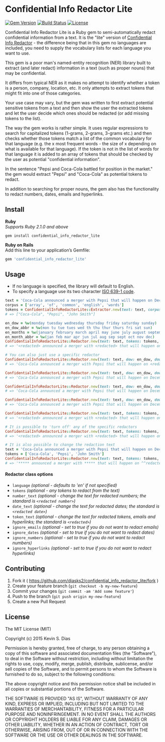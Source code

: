 # Confidential Info Redactor Lite

[![Gem Version](https://badge.fury.io/rb/confidential_info_redactor_lite.svg)](http://badge.fury.io/rb/confidential_info_redactor_lite) [![Build Status](https://travis-ci.org/diasks2/confidential_info_redactor_lite.png)](https://travis-ci.org/diasks2/confidential_info_redactor_lite) [![License](https://img.shields.io/badge/license-MIT-brightgreen.svg?style=flat)](https://github.com/diasks2/confidential_info_redactor_lite/blob/master/LICENSE.txt)


Confidential Info Redactor Lite is a Ruby gem to semi-automatically redact confidential information from a text. It is the "lite" version of [Confidential Info Redactor](https://github.com/diasks2/confidential_info_redactor) - the difference being that in this gem no languages are included, you need to supply the vocabulary lists for each language you want to use.

This gem is a poor man's named-entity recognition (NER) library built to extract (and later redact) information in a text (such as proper nouns) that may be confidential. 

It differs from typical NER as it makes no attempt to identify whether a token is a person, company, location, etc. It only attempts to extract tokens that might fit into one of those categories.

Your use case may vary, but the gem was written to first extract potential sensitive tokens from a text and then show the user the extracted tokens and let the user decide which ones should be redacted (or add missing tokens to the list).

The way the gem works is rather simple. It uses regular expressions to search for capitalized tokens (1-grams, 2-grams, 3-grams etc.) and then checks whether those tokens match a list of the common vocabulary for that language (e.g. the x most frequent words - the size of x depending on what is available for that language). If the token is not in the list of words for that language it is added to an array of tokens that should be checked by the user as potential "confidential information".

In the sentence "Pepsi and Coca-Cola battled for position in the market." the gem would extract "Pepsi" and "Coca-Cola" as potential tokens to redact.

In addition to searching for proper nouns, the gem also has the functionality to redact numbers, dates, emails and hyperlinks.

## Install  

**Ruby**  
*Supports Ruby 2.1.0 and above*
```
gem install confidential_info_redactor_lite
```

**Ruby on Rails**  
Add this line to your application’s Gemfile:
```ruby
gem 'confidential_info_redactor_lite'
```

## Usage

* If no language is specified, the library will default to English.   
* To specify a language use its two character [ISO 639-1 code](https://www.tm-town.com/languages).  

```ruby
text = 'Coca-Cola announced a merger with Pepsi that will happen on December 15th, 2020 for $200,000,000,000. Please contact John Smith at j.smith@example.com or visit http://www.super-fake-merger.com.'
corpus = ['array', 'of', 'common', 'english', 'words']
tokens = ConfidentialInfoRedactorLite::Extractor.new(text: text, corpus: corpus).extract
# => ["Coca-Cola", "Pepsi", "John Smith"]

en_dow = %w(monday tuesday wednesday thursday friday saturday sunday) 
en_dow_abbr = %w(mon tu tue tues wed th thu thur thurs fri sat sun) 
en_months = %w(january february march april may june july august september october november december) 
en_month_abbr = %w(jan feb mar apr jun jul aug sep sept oct nov dec) 
ConfidentialInfoRedactorLite::Redactor.new(text: text, tokens: tokens, dow: en_dow, dow_abbr: en_dow_abbr, months: en_months, months_abbr: en_month_abbr).redact
# => '<redacted> announced a merger with <redacted> that will happen on <redacted date> for <redacted number>. Please contact <redacted> at <redacted> or visit <redacted>.'

# You can also just use a specific redactor
ConfidentialInfoRedactorLite::Redactor.new(text: text, dow: en_dow, dow_abbr: en_dow_abbr, months: en_months, months_abbr: en_month_abbr).dates
# => 'Coca-Cola announced a merger with Pepsi that will happen on <redacted date> for $200,000,000,000. Please contact John Smith at j.smith@example.com or visit http://www.super-fake-merger.com.'

ConfidentialInfoRedactorLite::Redactor.new(text: text, dow: en_dow, dow_abbr: en_dow_abbr, months: en_months, months_abbr: en_month_abbr).numbers
# => 'Coca-Cola announced a merger with Pepsi that will happen on December 15th, 2020 for <redacted number>. Please contact John Smith at j.smith@example.com or visit http://www.super-fake-merger.com.'

ConfidentialInfoRedactorLite::Redactor.new(text: text, dow: en_dow, dow_abbr: en_dow_abbr, months: en_months, months_abbr: en_month_abbr).emails
# => 'Coca-Cola announced a merger with Pepsi that will happen on December 15th, 2020 for $200,000,000,000. Please contact John Smith at <redacted> or visit http://www.super-fake-merger.com.'

ConfidentialInfoRedactorLite::Redactor.new(text: text, dow: en_dow, dow_abbr: en_dow_abbr, months: en_months, months_abbr: en_month_abbr).hyperlinks
# => 'Coca-Cola announced a merger with Pepsi that will happen on December 15th, 2020 for $200,000,000,000. Please contact John Smith at j.smith@example.com or visit <redacted>.'

ConfidentialInfoRedactorLite::Redactor.new(text: text, tokens: tokens, dow: en_dow, dow_abbr: en_dow_abbr, months: en_months, months_abbr: en_month_abbr).proper_nouns
# => '<redacted> announced a merger with <redacted> that will happen on December 15th, 2020 for $200,000,000,000. Please contact <redacted> at j.smith@example.com or visit http://www.super-fake-merger.com.'

# It is possible to 'turn off' any of the specific redactors
ConfidentialInfoRedactorLite::Redactor.new(text: text, tokens: tokens, ignore_numbers: true, dow: en_dow, dow_abbr: en_dow_abbr, months: en_months, months_abbr: en_month_abbr).redact
# => '<redacted> announced a merger with <redacted> that will happen on <redacted date> for $200,000,000,000. Please contact <redacted> at <redacted> or visit <redacted>.'

# It is also possible to change the redaction text
text = 'Coca-Cola announced a merger with Pepsi that will happen on December 15th, 2020 for $200,000,000,000. Please contact John Smith at j.smith@example.com or visit http://www.super-fake-merger.com.'
tokens = ['Coca-Cola', 'Pepsi', 'John Smith']
ConfidentialInfoRedactorLite::Redactor.new(text: text, tokens: tokens, number_text: '**redacted number**', date_text: '^^redacted date^^', token_text: '*****', dow: en_dow, dow_abbr: en_dow_abbr, months: en_months, months_abbr: en_month_abbr).redact
# => '***** announced a merger with ***** that will happen on ^^redacted date^^ for **redacted number**. Please contact ***** at ***** or visit *****.'
```

#### Redactor class options
* `language` *(optional - defaults to 'en' if not specified)*
* `tokens` *(optional - any tokens to redact from the text)*
* `number_text` *(optional - change the text for redacted numbers; the standard is `<redacted number>`)*
* `date_text` *(optional - change the text for redacted dates; the standard is `<redacted date>`)*
* `token_text` *(optional - change the text for redacted tokens, emails and hyperlinks; the standard is `<redacted>`)*
* `ignore_emails` *(optional - set to true if you do not want to redact emails)*
* `ignore_dates` *(optional - set to true if you do not want to redact dates)*
* `ignore_numbers` *(optional - set to true if you do not want to redact numbers)*
* `ignore_hyperlinks` *(optional - set to true if you do not want to redact hyperlinks)*

## Contributing

1. Fork it ( https://github.com/diasks2/confidential_info_redactor_lite/fork )
2. Create your feature branch (`git checkout -b my-new-feature`)
3. Commit your changes (`git commit -am 'Add some feature'`)
4. Push to the branch (`git push origin my-new-feature`)
5. Create a new Pull Request

## License

The MIT License (MIT)

Copyright (c) 2015 Kevin S. Dias

Permission is hereby granted, free of charge, to any person obtaining a copy
of this software and associated documentation files (the "Software"), to deal
in the Software without restriction, including without limitation the rights
to use, copy, modify, merge, publish, distribute, sublicense, and/or sell
copies of the Software, and to permit persons to whom the Software is
furnished to do so, subject to the following conditions:

The above copyright notice and this permission notice shall be included in
all copies or substantial portions of the Software.

THE SOFTWARE IS PROVIDED "AS IS", WITHOUT WARRANTY OF ANY KIND, EXPRESS OR
IMPLIED, INCLUDING BUT NOT LIMITED TO THE WARRANTIES OF MERCHANTABILITY,
FITNESS FOR A PARTICULAR PURPOSE AND NONINFRINGEMENT. IN NO EVENT SHALL THE
AUTHORS OR COPYRIGHT HOLDERS BE LIABLE FOR ANY CLAIM, DAMAGES OR OTHER
LIABILITY, WHETHER IN AN ACTION OF CONTRACT, TORT OR OTHERWISE, ARISING FROM,
OUT OF OR IN CONNECTION WITH THE SOFTWARE OR THE USE OR OTHER DEALINGS IN
THE SOFTWARE.